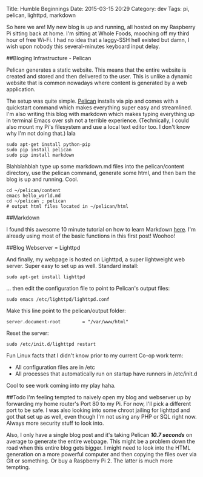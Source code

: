 Title: Humble Beginnings
Date: 2015-03-15 20:29
Category: dev
Tags: pi, pelican, lighttpd, markdown

So here we are! My new blog is up and running, all hosted on my Raspberry Pi sitting back at home. I'm sitting at Whole Foods, mooching off my third hour of free Wi-Fi. I had no idea that a laggy-SSH hell existed but damn, I wish upon nobody this several-minutes keyboard input delay.

##Bloging Infrastructure - Pelican

Pelican generates a static website. This means that the entire website is created and stored and then delivered to the user. This is unlike a dynamic website that is common nowadays where content is generated by a web application.

The setup was quite simple. [Pelican](http://docs.getpelican.com/en/3.5.0/) installs via pip and comes with a quickstart command which makes everything super easy and streamlined. I'm also writing this blog with markdown which makes typing everything up in terminal Emacs over ssh not a terrible experience. (Technically, I could also mount my Pi's filesystem and use a local text editor too. I don't know why I'm not doing that.) lala

```
sudo apt-get install python-pip  
sudo pip install pelican  
sudo pip install markdown  
```

Blahblahblah type up some markdown.md files into the pelican/content directory, use the pelican command, generate some html, and then bam the blog is up and running. Cool.

```
cd ~/pelican/content
emacs hello_world.md  
cd ~/pelican ; pelican  
# output html files located in ~/pelican/html
```

##Markdown

I found this awesome 10 minute tutorial on how to learn Markdown [here](http://markdowntutorial.com/). I'm already using most of the basic functions in this first post! Woohoo!

##Blog Webserver = Lighttpd

And finally, my webpage is hosted on Lighttpd, a super lightweight web server. Super easy to set up as well. Standard install:

```
sudo apt-get install lighttpd
```

... then edit the configuration file to point to Pelican's output files:

```
sudo emacs /etc/lighttpd/lighttpd.conf
```

Make this line point to the pelican/output folder:
```
server.document-root        = "/var/www/html"
```

Reset the server:
```
sudo /etc/init.d/lighttpd restart
```

Fun Linux facts that I didn't know prior to my current Co-op work term:

* All configuration files are in /etc
* All processes that automatically run on startup have runners in /etc/init.d

Cool to see work coming into my play haha.

##Todo
I'm feeling tempted to naively open my blog and webserver up by forwarding my home router's Port 80 to my Pi. For now, I'll pick a different port to be safe. I was also looking into some chroot jailing for lighttpd and got that set up as well, even though I'm not using any PHP or SQL right now. Always more security stuff to look into.

Also, I only have a single blog post and it's taking Pelican **_10.7 seconds_** on average to generate the entire webpage. This might be a problem down the road when this entire blog gets bigger. I might need to look into the HTML generation on a more powerful computer and then copying the files over via Git or something. Or buy a Raspberry Pi 2. The latter is much more tempting.